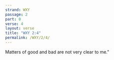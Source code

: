 ```yaml
---
strand: WXY
passage: 2
part: 0
verse: 4
layout: verse
title: "WXY 2:4"
permalink: /WXY/2/4/
---
```

Matters of good and bad are not very clear to me."
